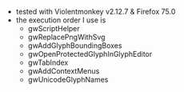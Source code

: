 - tested with Violentmonkey v2.12.7 & Firefox 75.0
- the execution order I use is
  - gwScriptHelper
  - gwReplacePngWithSvg
  - gwAddGlyphBoundingBoxes
  - gwOpenProtectedGlyphInGlyphEditor
  - gwTabIndex
  - gwAddContextMenus
  - gwUnicodeGlyphNames
